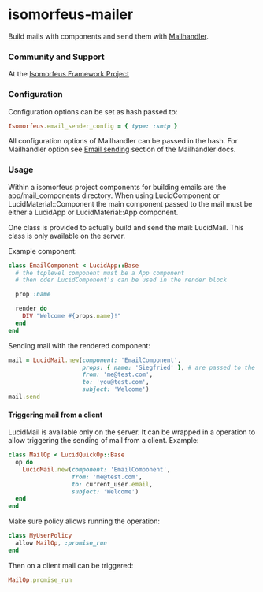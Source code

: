 # isomorfeus-mailer

Build mails with components and send them with [Mailhandler](https://github.com/wildbit/mailhandler#email-sending).

### Community and Support
At the [Isomorfeus Framework Project](http://isomorfeus.com) 

### Configuration

Configuration options can be set as hash passed to:
```ruby
Isomorfeus.email_sender_config = { type: :smtp }
```
All configuration options of Mailhandler can be passed in the hash. For Mailhandler option see
[Email sending](https://github.com/wildbit/mailhandler#email-sending) section of the Mailhandler docs.

### Usage

Within a isomorfeus project components for building emails are the app/mail_components directory.
When using LucidComponent or LucidMaterial::Component the main component passed to the mail must be either a LucidApp or LucidMaterial::App component.

One class is provided to actually build and send the mail: LucidMail. This class is only available on the server.

Example component:
```ruby
class EmailComponent < LucidApp::Base
  # the toplevel component must be a App component
  # then oder LucidComponent's can be used in the render block 

  prop :name

  render do
    DIV "Welcome #{props.name}!"
  end
end
```

Sending mail with the rendered component:
```ruby
mail = LucidMail.new(component: 'EmailComponent', 
                     props: { name: 'Siegfried' }, # are passed to the component
                     from: 'me@test.com',
                     to: 'you@test.com',
                     subject: 'Welcome')
mail.send
```

#### Triggering mail from a client
LucidMail is available only on the server. It can be wrapped in a operation to allow triggering the sending of mail from a client. Example:
```ruby
class MailOp < LucidQuickOp::Base
  op do
    LucidMail.new(component: 'EmailComponent', 
                  from: 'me@test.com',
                  to: current_user.email,
                  subject: 'Welcome')
  end
end
```
Make sure policy allows running the operation:
```ruby
class MyUserPolicy
  allow MailOp, :promise_run
end
```
Then on a client mail can be triggered:
```ruby
MailOp.promise_run
```
